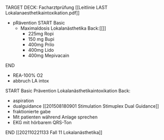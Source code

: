 TARGET DECK: Facharztprüfung
[[Leitlinie LAST Lokalanaesthetikaintoxikation.pdf]]
- pRävention
START
Basic
	- Maximaldosis Lokalanästhetika
Back:[[]]
		- 225mg Ropi
		- 150 mg Bupi
		- 400mg Prilo
		- 400mg Lido
		- 400mg Mepivacain
<!--ID: 1647291654325-->
END

- REA-100% O2
- abbruch LA intox

START
Basic
Prävention Lokalanästhetikaintoxikation
Back:
- aspiration
- dualguidance [[201508180901 Stimulation Stimuplex Dual Guidance]]
- fraktionierte gabe
- Mit patienten während Anlage sprechen
- EKG mit hörbarem QRS-Ton
<!--ID: 1647517920076-->
END
[[202110221133 Fall 11 Lokalanästhetika]]